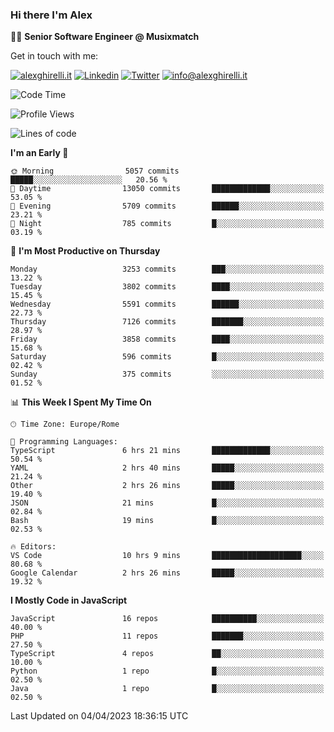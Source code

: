 ### Hi there I'm Alex

👨‍💻 __Senior Software Engineer @ Musixmatch__

Get in touch with me:

[![alexghirelli.it](https://img.shields.io/static/v1?label=alexghirelli.it&message=%20&color=red&logo=&style=flat-square&logoColor=white)](https://www.alexghirelli.it/)
[![Linkedin](https://img.shields.io/static/v1?label=Linkedin&message=%20&color=blue&logo=Linkedin&style=flat-square&logoColor=white)](https://linkedin.com/in/alexghirelli)
[![Twitter](https://img.shields.io/static/v1?label=Twitter&message=%20&color=blue&logo=Twitter&style=flat-square&logoColor=white)](https://twitter.com/alexGhirelli)
[![info@alexghirelli.it](https://img.shields.io/static/v1?label=info@alexghirelli.it&message=%20&color=red&logo=gmail&style=flat-square&logoColor=white)](mailto:info@alexghirelli.it)

<!--START_SECTION:waka-->
![Code Time](http://img.shields.io/badge/Code%20Time-7%2C398%20hrs%2044%20mins-blue)

![Profile Views](http://img.shields.io/badge/Profile%20Views-0-blue)

![Lines of code](https://img.shields.io/badge/From%20Hello%20World%20I%27ve%20Written-33.8%20million%20lines%20of%20code-blue)

**I'm an Early 🐤** 

```text
🌞 Morning                5057 commits        █████░░░░░░░░░░░░░░░░░░░░   20.56 % 
🌆 Daytime                13050 commits       █████████████░░░░░░░░░░░░   53.05 % 
🌃 Evening                5709 commits        ██████░░░░░░░░░░░░░░░░░░░   23.21 % 
🌙 Night                  785 commits         █░░░░░░░░░░░░░░░░░░░░░░░░   03.19 % 
```
📅 **I'm Most Productive on Thursday** 

```text
Monday                   3253 commits        ███░░░░░░░░░░░░░░░░░░░░░░   13.22 % 
Tuesday                  3802 commits        ████░░░░░░░░░░░░░░░░░░░░░   15.45 % 
Wednesday                5591 commits        ██████░░░░░░░░░░░░░░░░░░░   22.73 % 
Thursday                 7126 commits        ███████░░░░░░░░░░░░░░░░░░   28.97 % 
Friday                   3858 commits        ████░░░░░░░░░░░░░░░░░░░░░   15.68 % 
Saturday                 596 commits         █░░░░░░░░░░░░░░░░░░░░░░░░   02.42 % 
Sunday                   375 commits         ░░░░░░░░░░░░░░░░░░░░░░░░░   01.52 % 
```


📊 **This Week I Spent My Time On** 

```text
🕑︎ Time Zone: Europe/Rome

💬 Programming Languages: 
TypeScript               6 hrs 21 mins       █████████████░░░░░░░░░░░░   50.54 % 
YAML                     2 hrs 40 mins       █████░░░░░░░░░░░░░░░░░░░░   21.24 % 
Other                    2 hrs 26 mins       █████░░░░░░░░░░░░░░░░░░░░   19.40 % 
JSON                     21 mins             █░░░░░░░░░░░░░░░░░░░░░░░░   02.84 % 
Bash                     19 mins             █░░░░░░░░░░░░░░░░░░░░░░░░   02.53 % 

🔥 Editors: 
VS Code                  10 hrs 9 mins       ████████████████████░░░░░   80.68 % 
Google Calendar          2 hrs 26 mins       █████░░░░░░░░░░░░░░░░░░░░   19.32 % 
```

**I Mostly Code in JavaScript** 

```text
JavaScript               16 repos            ██████████░░░░░░░░░░░░░░░   40.00 % 
PHP                      11 repos            ███████░░░░░░░░░░░░░░░░░░   27.50 % 
TypeScript               4 repos             ██░░░░░░░░░░░░░░░░░░░░░░░   10.00 % 
Python                   1 repo              █░░░░░░░░░░░░░░░░░░░░░░░░   02.50 % 
Java                     1 repo              █░░░░░░░░░░░░░░░░░░░░░░░░   02.50 % 
```




 Last Updated on 04/04/2023 18:36:15 UTC
<!--END_SECTION:waka-->
